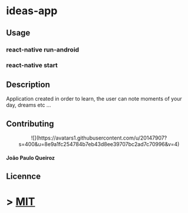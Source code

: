 # ideas-app
## Usage
### react-native run-android
### react-native start
## Description
  Application created in order to learn, the user can note moments of your day, dreams etc ...

## Contributing
<p align="center">
![](https://avatars1.githubusercontent.com/u/20147907?s=400&u=8e9a1fc254784b7eb43d8ee39707bc2ad7c70996&v=4)

#### João Paulo Queiroz
</p>

## Licennce
# > [MIT](https://choosealicense.com/licenses/mit/)
